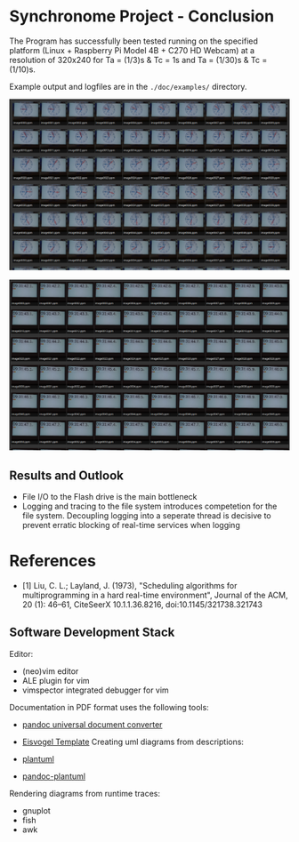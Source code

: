 # Synchronome Project - Conclusion

The Program has successfully been tested running on the specified platform (Linux + Raspberry Pi Model 4B + C270 HD Webcam) at a resolution of 320x240 for Ta = (1/3)s & Tc = 1s and Ta = (1/30)s & Tc = (1/10)s.

Example output and logfiles are in the `./doc/examples/` directory.

![Screenshot of saved images for 1Hz](./imgs/screenshot_1Hz.png)

![Screenshot of saved images for 10Hz](./imgs/screenshot_10Hz.png)

## Results and Outlook

- File I/O to the Flash drive is the main bottleneck
- Logging and tracing to the file system introduces competetion for the file system. Decoupling logging into a seperate thread is decisive to prevent erratic blocking of real-time services when logging

# References

- [1] Liu, C. L.; Layland, J. (1973), "Scheduling algorithms for multiprogramming in a hard real-time environment", Journal of the ACM, 20 (1): 46–61, CiteSeerX 10.1.1.36.8216, doi:10.1145/321738.321743 

## Software Development Stack

Editor:

- (neo)vim editor
- ALE plugin for vim
- vimspector integrated debugger for vim

Documentation in PDF format uses the following tools:

- [pandoc universal document converter](https://pandoc.org/)
- [Eisvogel Template](https://github.com/Wandmalfarbe/pandoc-latex-template)
Creating uml diagrams from descriptions:

- [plantuml](https://plantuml.com)
- [pandoc-plantuml](https://github.com/timofurrer/pandoc-plantuml-filter)

Rendering diagrams from runtime traces:

- gnuplot
- fish
- awk 
